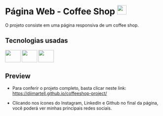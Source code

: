 # Página Web - Coffee Shop <img height="30" width="30" src="https://cdn-icons-png.flaticon.com/512/5390/5390613.png" />


O projeto consiste em uma página responsiva de um coffee shop.


## Tecnologias usadas

<img height="40" width="50" src="https://cdn.jsdelivr.net/gh/devicons/devicon/icons/html5/html5-original.svg" /> <img height="40" width="50" src="https://cdn.jsdelivr.net/gh/devicons/devicon/icons/css3/css3-original.svg" /> <img height="40" width="50" src="https://cdn.jsdelivr.net/gh/devicons/devicon/icons/javascript/javascript-original.svg" />


## Preview


- Para conferir o projeto completo, basta clicar neste link: https://diimartell.github.io/coffeeshop-project/


- Clicando nos ícones do Instagram, LinkedIn e Github no final da página, você poderá ver minhas principais redes sociais.


